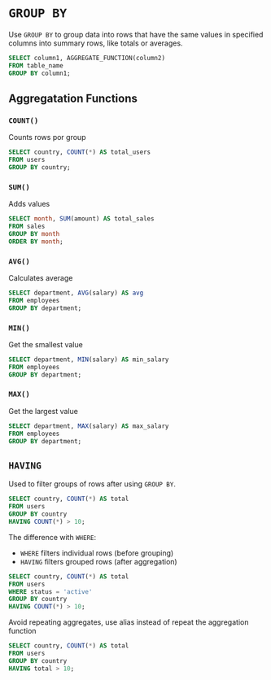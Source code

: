 # `GROUP BY`

Use `GROUP BY` to group data into rows that have the same values in specified columns into summary rows, like totals or averages.

```sql
SELECT column1, AGGREGATE_FUNCTION(column2)
FROM table_name
GROUP BY column1;
```

## Aggregatation Functions

### `COUNT()`

Counts rows por group

```sql
SELECT country, COUNT(*) AS total_users
FROM users
GROUP BY country;
```

### `SUM()`

Adds values

```sql
SELECT month, SUM(amount) AS total_sales
FROM sales
GROUP BY month
ORDER BY month;
```

### `AVG()`

Calculates average

```sql
SELECT department, AVG(salary) AS avg
FROM employees
GROUP BY department;
```

### `MIN()`

Get the smallest value

```sql
SELECT department, MIN(salary) AS min_salary
FROM employees
GROUP BY department;
```

### `MAX()`

Get the largest value

```sql
SELECT department, MAX(salary) AS max_salary
FROM employees
GROUP BY department;
```

## `HAVING`

Used to filter groups of rows after using `GROUP BY`.

```sql
SELECT country, COUNT(*) AS total
FROM users
GROUP BY country
HAVING COUNT(*) > 10;
```

The difference with `WHERE`:

- `WHERE` filters individual rows (before grouping)
- `HAVING` filters grouped rows (after aggregation)

```sql
SELECT country, COUNT(*) AS total
FROM users
WHERE status = 'active'
GROUP BY country
HAVING COUNT(*) > 10;
```

Avoid repeating aggregates, use alias instead of repeat the aggregation function

```sql
SELECT country, COUNT(*) AS total
FROM users
GROUP BY country
HAVING total > 10;
```
